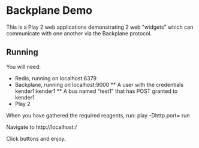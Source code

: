 # Backplane Demo #

This is a Play 2 web applications demonstrating 2 web "widgets" which can
communicate with one another via the Backplane protocol.

## Running ##

You will need:
* Redis, running on localhost:6379
* Backplane, running on localhost:9000
** A user with the credentials kender1:kender1
** A bus named "test1" that has POST granted to kender1
* Play 2

When you have gathered the required reagents, run:
	play -Dhttp.port=<some port> run

Navigate to http://localhost:<some port>/

Click buttons and enjoy.